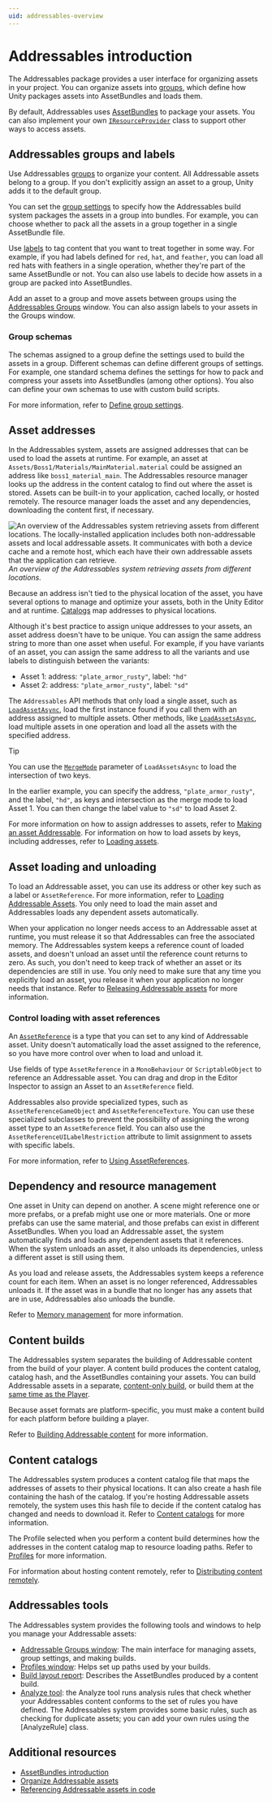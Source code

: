 ```yaml
---
uid: addressables-overview
---
```


# Addressables introduction

The Addressables package provides a user interface for organizing assets in your project. You can organize assets into [groups](groups-intro.md), which define how Unity packages assets into AssetBundles and loads them.

By default, Addressables uses [AssetBundles](xref:um-asset-bundles-intro) to package your assets. You can also implement your own [`IResourceProvider`](xref:UnityEngine.ResourceManagement.ResourceProviders.IResourceProvider) class to support other ways to access assets.

## Addressables groups and labels

Use Addressables [groups](groups-intro.md) to organize your content. All Addressable assets belong to a group. If you don't explicitly assign an asset to a group, Unity adds it to the default group.

You can set the [group settings](ContentPackingAndLoadingSchema.md) to specify how the Addressables build system packages the assets in a group into bundles. For example, you can choose whether to pack all the assets in a group together in a single AssetBundle file.

Use [labels](Labels.md) to tag content that you want to treat together in some way. For example, if you had labels defined for `red`, `hat`, and `feather`, you can load all red hats with feathers in a single operation, whether they're part of the same AssetBundle or not. You can also use labels to decide how assets in a group are packed into AssetBundles.

Add an asset to a group and move assets between groups using the [Addressables Groups](xref:addressables-groups-window) window. You can also assign labels to your assets in the Groups window.

### Group schemas

The schemas assigned to a group define the settings used to build the assets in a group. Different schemas can define different groups of settings. For example, one standard schema defines the settings for how to pack and compress your assets into AssetBundles (among other options). You also can define your own schemas to use with custom build scripts.

For more information, refer to [Define group settings](GroupSchemas.md).

## Asset addresses

In the Addressables system, assets are assigned addresses that can be used to load the assets at runtime. For example, an asset at `Assets/Boss1/Materials/MainMaterial.material` could be assigned an address like `boss1_material_main`. The Addressables resource manager looks up the address in the content catalog to find out where the asset is stored. Assets can be built-in to your application, cached locally, or hosted remotely. The resource manager loads the asset and any dependencies, downloading the content first, if necessary.

![An overview of the Addressables system retrieving assets from different locations. The locally-installed application includes both non-addressable assets and local addressable assets. It communicates with both a device cache and a remote host, which each have their own addressable assets that the application can retrieve.](images/addressables-overview-addresses.png)<br/>*An overview of the Addressables system retrieving assets from different locations.*

Because an address isn't tied to the physical location of the asset, you have several options to manage and optimize your assets, both in the Unity Editor and at runtime. [Catalogs](#content-catalogs) map addresses to physical locations.

Although it's best practice to assign unique addresses to your assets, an asset address doesn't have to be unique. You can assign the same address string to more than one asset when useful. For example, if you have variants of an asset, you can assign the same address to all the variants and use labels to distinguish between the variants:

* Asset 1: address: `"plate_armor_rusty"`, label: `"hd"`
* Asset 2: address: `"plate_armor_rusty"`, label: `"sd"`

The `Addressables` API methods that only load a single asset, such as [`LoadAssetAsync`](xref:UnityEngine.AddressableAssets.Addressables.LoadAssetAsync*), load the first instance found if you call them with an address assigned to multiple assets. Other methods, like [`LoadAssetsAsync`](xref:UnityEngine.AddressableAssets.Addressables.LoadAssetsAsync*), load multiple assets in one operation and load all the assets with the specified address.

> [!TIP]
> You can use the [`MergeMode`](xref:UnityEngine.AddressableAssets.Addressables.MergeMode) parameter of `LoadAssetsAsync` to load the intersection of two keys.
>
>In the earlier example, you can specify the address, `"plate_armor_rusty"`, and the label, `"hd"`, as keys and intersection as the merge mode to load Asset 1. You can then change the label value to `"sd"` to load Asset 2.

For more information on how to assign addresses to assets, refer to [Making an asset Addressable](xref:addressables-getting-started). For information on how to load assets by keys, including addresses, refer to [Loading assets](xref:addressables-api-load-asset-async).

## Asset loading and unloading

To load an Addressable asset, you can use its address or other key such as a label or `AssetReference`. For more information, refer to [Loading Addressable Assets](xref:addressables-api-load-asset-async). You only need to load the main asset and Addressables loads any dependent assets automatically.

When your application no longer needs access to an Addressable asset at runtime, you must release it so that Addressables can free the associated memory. The Addressables system keeps a reference count of loaded assets, and doesn't unload an asset until the reference count returns to zero. As such, you don't need to keep track of whether an asset or its dependencies are still in use. You only need to make sure that any time you explicitly load an asset, you release it when your application no longer needs that instance. Refer to [Releasing Addressable assets](xref:addressables-unloading) for more information.

### Control loading with asset references

An [`AssetReference`](xref:UnityEngine.AddressableAssets.AssetReference) is a type that you can set to any kind of Addressable asset. Unity doesn't automatically load the asset assigned to the reference, so you have more control over when to load and unload it.

Use fields of type `AssetReference` in a `MonoBehaviour` or `ScriptableObject` to reference an Addressable asset. You can drag and drop in the Editor Inspector to assign an Asset to an `AssetReference` field.

Addressables also provide specialized types, such as `AssetReferenceGameObject` and `AssetReferenceTexture`. You can use these specialized subclasses to prevent the possibility of assigning the wrong asset type to an `AssetReference` field. You can also use the `AssetReferenceUILabelRestriction` attribute to limit assignment to assets with specific labels.

For more information, refer to [Using AssetReferences](xref:addressables-asset-references).

## Dependency and resource management

One asset in Unity can depend on another. A scene might reference one or more prefabs, or a prefab might use one or more materials. One or more prefabs can use the same material, and those prefabs can exist in different AssetBundles. When you load an Addressable asset, the system automatically finds and loads any dependent assets that it references. When the system unloads an asset, it also unloads its dependencies, unless a different asset is still using them.

As you load and release assets, the Addressables system keeps a reference count for each item. When an asset is no longer referenced, Addressables unloads it. If the asset was in a bundle that no longer has any assets that are in use, Addressables also unloads the bundle.

Refer to [Memory management](xref:addressables-memory-management) for more information.

## Content builds

The Addressables system separates the building of Addressable content from the build of your player. A content build produces the content catalog, catalog hash, and the AssetBundles containing your assets. You can build Addressable assets in a separate, [content-only build](builds-full-build.md), or build them at the [same time as the Player](build-player-builds.md).

Because asset formats are platform-specific, you must make a content build for each platform before building a player.

Refer to [Building Addressable content](xref:addressables-builds) for more information.

## Content catalogs

The Addressables system produces a content catalog file that maps the addresses of assets to their physical locations. It can also create a hash file containing the hash of the catalog. If you're hosting Addressable assets remotely, the system uses this hash file to decide if the content catalog has changed and needs to download it. Refer to [Content catalogs](xref:addressables-build-artifacts) for more information.

The Profile selected when you perform a content build determines how the addresses in the content catalog map to resource loading paths. Refer to [Profiles](xref:addressables-profiles) for more information.

For information about hosting content remotely, refer to [Distributing content remotely](xref:addressables-remote-content-distribution).


## Addressables tools

The Addressables system provides the following tools and windows to help you manage your Addressable assets:

* [Addressable Groups window](xref:addressables-groups-window): The main interface for managing assets, group settings, and making builds.
* [Profiles window](xref:addressables-profiles): Helps set up paths used by your builds.
* [Build layout report](xref:addressables-build-layout-report): Describes the AssetBundles produced by a content build.
* [Analyze tool](xref:addressables-analyze-tool): the Analyze tool runs analysis rules that check whether your Addressables content conforms to the set of rules you have defined. The Addressables system provides some basic rules, such as checking for duplicate assets; you can add your own rules using the [AnalyzeRule] class.

## Additional resources

* [AssetBundles introduction](xref:um-asset-bundles-intro)
* [Organize Addressable assets](AddressableAssetsDevelopmentCycle.md)
* [Referencing Addressable assets in code](AssetReferences.md)